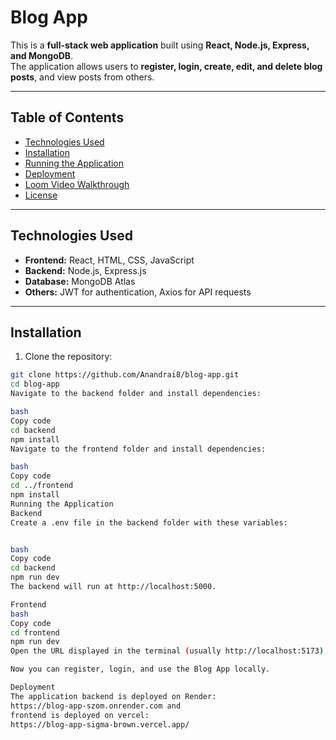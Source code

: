 # Blog App

This is a **full-stack web application** built using **React, Node.js, Express, and MongoDB**.  
The application allows users to **register, login, create, edit, and delete blog posts**, and view posts from others.  

---

## Table of Contents
- [Technologies Used](#technologies-used)
- [Installation](#installation)
- [Running the Application](#running-the-application)
- [Deployment](#deployment)
- [Loom Video Walkthrough](#loom-video-walkthrough)
- [License](#license)

---

## Technologies Used
- **Frontend:** React, HTML, CSS, JavaScript  
- **Backend:** Node.js, Express.js  
- **Database:** MongoDB Atlas  
- **Others:** JWT for authentication, Axios for API requests  

---

## Installation

1. Clone the repository:  
```bash
git clone https://github.com/Anandrai8/blog-app.git
cd blog-app
Navigate to the backend folder and install dependencies:

bash
Copy code
cd backend
npm install
Navigate to the frontend folder and install dependencies:

bash
Copy code
cd ../frontend
npm install
Running the Application
Backend
Create a .env file in the backend folder with these variables:


bash
Copy code
cd backend
npm run dev
The backend will run at http://localhost:5000.

Frontend
bash
Copy code
cd frontend
npm run dev
Open the URL displayed in the terminal (usually http://localhost:5173) in your browser.

Now you can register, login, and use the Blog App locally.

Deployment
The application backend is deployed on Render:
https://blog-app-szom.onrender.com and
frontend is deployed on vercel:
https://blog-app-sigma-brown.vercel.app/

